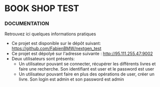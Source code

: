 

# BOOK SHOP TEST
### DOCUMENTATION
Retrouvez ici quelques informations pratiques
* Ce projet est disponible sur le dépôt suivant: https://github.com/FabienBMW/nextgen_test
* Ce projet est dépolyé sur l'adresse suivante : http://95.111.255.47:9002
* Deux utilisateurs sont présents:
  * Un utilisateur pouvant se connecter, récupérer les différents livres et faire une recherche. Son identifiant est user et le password est user
  * Un utilisateur pouvant faire en plus des opérations de user, créer un livre. Son login est admin et son password est admin
